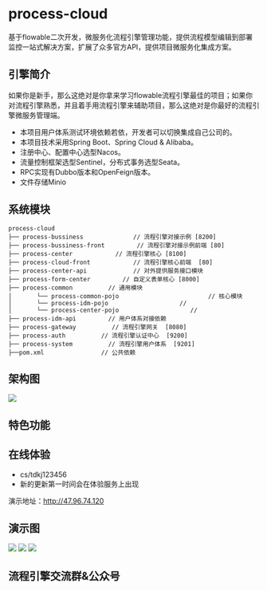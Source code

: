 # process-cloud
基于flowable二次开发，微服务化流程引擎管理功能，提供流程模型编辑到部署监控一站式解决方案，扩展了众多官方API，提供项目微服务化集成方案。
## 引擎简介

如果你是新手，那么这绝对是你拿来学习flowable流程引擎最佳的项目；如果你对流程引擎熟悉，并且着手用流程引擎来辅助项目，那么这绝对是你最好的流程引擎微服务管理端。

* 本项目用户体系测试环境依赖若依，开发者可以切换集成自己公司的。
* 本项目技术采用Spring Boot、Spring Cloud & Alibaba。
* 注册中心、配置中心选型Nacos。
* 流量控制框架选型Sentinel，分布式事务选型Seata。
* RPC实现有Dubbo版本和OpenFeign版本。
* 文件存储Minio

## 系统模块

~~~
process-cloud     
├── process-bussiness              // 流程引擎对接示例 [8200]
├── process-bussiness-front         // 流程引擎对接示例前端 [80]
├── process-center            // 流程引擎核心 [8100]
├── process-cloud-front            // 流程引擎核心前端  [80]
├── process-center-api             // 对外提供服务接口模块
├── process-form-center         // 自定义表单核心 [8000]
├── process-common          // 通用模块
│       └── process-common-pojo                         // 核心模块
│       └── process-idm-pojo                    // 
│       └── process-center-pojo                    // 
├── process-idm-api         // 用户体系对接依赖
├── process-gateway          // 流程引擎网关  [8080]
├── process-auth          // 流程引擎认证中心  [9200]
├── process-system          // 流程引擎用户体系  [9201]
├──pom.xml                // 公共依赖
~~~

## 架构图
![](https://github.com/tudouxian/process-cloud/tree/dev/docs/工作流引擎架构图.png)
## 特色功能

## 在线体验
- cs/tdkj123456
- 新的更新第一时间会在体验服务上出现

演示地址：http://47.96.74.120  
## 演示图
![](https://github.com/tudouxian/process-cloud/tree/dev/docs/模型设计器.png)
![](https://github.com/tudouxian/process-cloud/tree/dev/docs/管理列表.png)
![](https://github.com/tudouxian/process-cloud/tree/dev/docs/跟踪监控.png)


## 流程引擎交流群&公众号
